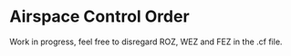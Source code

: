 # Airspace Control Order

Work in progress, feel free to disregard ROZ, WEZ and FEZ in the .cf file.